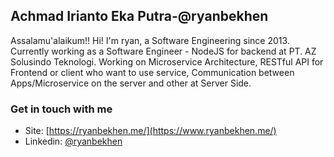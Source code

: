 ## Achmad Irianto Eka Putra-@ryanbekhen
Assalamu'alaikum!! Hi! I'm ryan, a Software Engineering since 2013. Currently working as a Software Engineer - NodeJS for backend at PT. AZ Solusindo Teknologi. Working on Microservice Architecture, RESTful API for Frontend or client who want to use service, Communication between Apps/Microservice on the server and other at Server Side.

### Get in touch with me
- Site: [https://ryanbekhen.me/](https://www.ryanbekhen.me/)
- Linkedin: [@ryanbekhen](https://linkedin.com/in/ryanbekhen)
